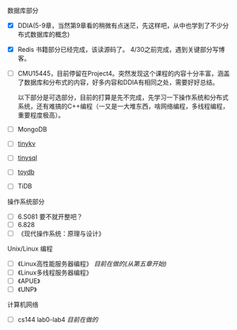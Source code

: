 数据库部分

- [x] DDIA(5-9章，当然第9章看的稍微有点迷茫，先这样吧，从中也学到了不少分布式数据库的概念)

- [x] Redis 书籍部分已经完成，该读源码了。 4/30之前完成，遇到关键部分写博客。

- [ ] CMU15445，目前停留在Project4。突然发现这个课程的内容十分丰富，涵盖了数据库和分布式的内容，好多内容和DDIA有相同之处，需要好好总结。

  

  以下部分是可选部分，目前的打算是先不完成，先学习一下操作系统和分布式系统，还有难搞的C++编程（一又是一大堆东西，啥网络编程，多线程编程，重要程度极高）。

- [ ] MongoDB 

- [ ] [tinykv](https://github.com/tidb-incubator/tinykv)

- [ ] [tinysql](https://github.com/tidb-incubator/tinysql)

- [ ] [toydb](https://github.com/erikgrinaker/toydb)

- [ ] TiDB

操作系统部分

- [ ] 6.S081 要不就开整吧？
- [ ] 6.828
- [ ] 《现代操作系统：原理与设计》

Unix/Linux 编程

- [ ] 《Linux高性能服务器编程》  *目前在做的(从第五章开始)*
- [ ] 《Linux多线程服务器编程》
- [ ] 《APUE》
- [ ] 《UNP》

计算机网络

- [ ] cs144 lab0-lab4   *目前在做的*